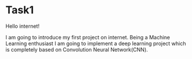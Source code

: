 # Task1
Hello internet!


I am going to introduce my first project on internet.
Being a Machine Learning enthusiast I am going to implement a deep learning project which is completely based on Convolution Neural Network(CNN).
